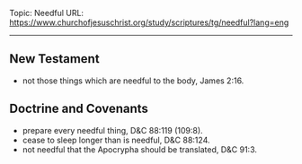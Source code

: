 Topic: Needful
URL: https://www.churchofjesuschrist.org/study/scriptures/tg/needful?lang=eng

---

## New Testament

- not those things which are needful to the body, James 2:16.

## Doctrine and Covenants

- prepare every needful thing, D&C 88:119 (109:8).
- cease to sleep longer than is needful, D&C 88:124.
- not needful that the Apocrypha should be translated, D&C 91:3.

